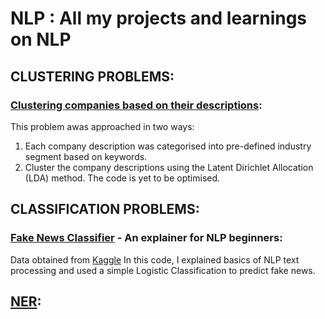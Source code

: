 # NLP : All my projects and learnings on NLP 

## CLUSTERING PROBLEMS:

### [Clustering companies based on their descriptions](https://github.com/d-saikrishna/NLP/tree/master/Clustering/Cluster%20Companies%20based%20on%20descriptions): 
This problem awas approached in two ways:
1. Each company description was categorised into pre-defined industry segment based on keywords. 
2. Cluster the company descriptions using the Latent Dirichlet Allocation (LDA) method. 
The code is yet to be optimised. 

## CLASSIFICATION PROBLEMS:

### [Fake News Classifier](https://github.com/d-saikrishna/NLP/blob/master/Classification/Fake_News_Classifier.ipynb) - An explainer for NLP beginners:
Data obtained from [Kaggle](https://www.kaggle.com/c/fake-news)
In this code, I explained basics of NLP text processing and used a simple Logistic Classification to predict fake news. 

## [NER](https://github.com/d-saikrishna/NLP/tree/master/NER):
